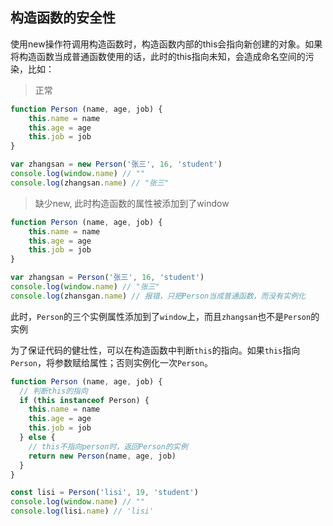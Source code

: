 ## 构造函数的安全性

使用new操作符调用构造函数时，构造函数内部的this会指向新创建的对象。如果将构造函数当成普通函数使用的话，此时的this指向未知，会造成命名空间的污染，比如：

> 正常

```js
function Person (name, age, job) {
    this.name = name
    this.age = age
    this.job = job
}

var zhangsan = new Person('张三', 16, 'student')
console.log(window.name) // ""
console.log(zhangsan.name) // "张三"
```
> 缺少new, 此时构造函数的属性被添加到了window

```js
function Person (name, age, job) {
    this.name = name
    this.age = age
    this.job = job
}

var zhangsan = Person('张三', 16, 'student')
console.log(window.name) // "张三"
console.log(zhansgan.name) // 报错，只把Person当成普通函数，而没有实例化
```

此时，`Person`的三个实例属性添加到了`window`上，而且`zhangsan`也不是`Person`的实例

为了保证代码的健壮性，可以在构造函数中判断`this`的指向。如果`this`指向`Person`，将参数赋给属性；否则实例化一次`Person`。

```js
function Person (name, age, job) {
  // 判断this的指向
  if (this instanceof Person) {
    this.name = name
    this.age = age
    this.job = job
  } else {
    // this不指向person时，返回Person的实例
    return new Person(name, age, job)
  }
}

const lisi = Person('lisi', 19, 'student')
console.log(window.name) // ""
console.log(lisi.name) // 'lisi'
```
